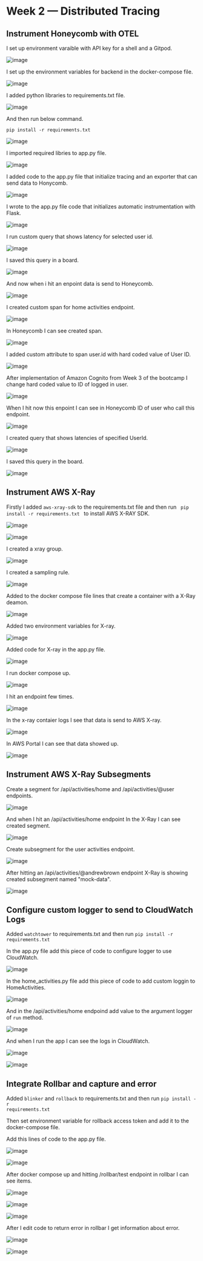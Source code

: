 # Week 2 — Distributed Tracing

## Instrument Honeycomb with OTEL

I set up environment varaible with API key for a shell and a Gitpod.

![image](https://user-images.githubusercontent.com/96197101/223701553-35df6495-a1ca-4ce6-b84f-6fcc2c641511.png)

I set up the environment variables for backend in the docker-compose file.

![image](https://user-images.githubusercontent.com/96197101/223700285-0a0cdd55-9f90-4284-80be-acf1b932b692.png)

I added python libraries to requirements.txt file.

![image](https://user-images.githubusercontent.com/96197101/223721899-48c72d69-d4c0-45a1-938a-0c77d00876f8.png)

And then run below command.

````
pip install -r requirements.txt
````
![image](https://user-images.githubusercontent.com/96197101/223723494-ac6e14c6-61a3-4ac3-a0e7-5741ff06e43c.png)

I imported required libries to app.py file.

![image](https://user-images.githubusercontent.com/96197101/223723783-e1ac680f-fb88-47e3-bd53-9f7f75896168.png)

I added code to the app.py file that initialize tracing and an exporter that can send data to Honycomb.

![image](https://user-images.githubusercontent.com/96197101/223725619-07d333a0-24ac-4051-a8cc-50051bcc8fd0.png)

I wrote to the app.py file code that initializes automatic instrumentation with Flask.

![image](https://user-images.githubusercontent.com/96197101/223725999-e1228242-c228-46b4-9f15-2156f1e5ee27.png)

I run custom query that shows latency for selected user id.

![image](https://user-images.githubusercontent.com/96197101/223766810-13b6b62f-0a95-44fb-b5ee-234a9ca0c0c7.png)

I saved this query in a board. 

![image](https://user-images.githubusercontent.com/96197101/223767188-5bab4226-70d6-4594-bc5c-697d26f94bdf.png)




And now when i hit an enpoint data is send to Honeycomb.

![image](https://user-images.githubusercontent.com/96197101/223733098-01f1a607-6406-4df0-9bba-14371814a672.png)

I created custom span for home activities endpoint. 

![image](https://user-images.githubusercontent.com/96197101/223753697-b913a110-b93f-4564-8181-568bd1fb4e84.png)

In Honeycomb I can see created span.

![image](https://user-images.githubusercontent.com/96197101/223754838-5512832a-939f-478b-9f7d-6358cb32a894.png)

I added custom attribute to span user.id with hard coded value of User ID.

![image](https://user-images.githubusercontent.com/96197101/223761530-6ee4ed15-5be3-4aae-962a-7602a30e2cc5.png)

After implementation of Amazon Cognito from Week 3 of the bootcamp I change hard coded value to ID of logged in user.

![image](https://user-images.githubusercontent.com/96197101/223764183-9136c91b-917b-4c29-8134-b19864c25ed9.png)

When I hit now this enpoint I can see in Honeycomb ID of user who call this endpoint.

![image](https://user-images.githubusercontent.com/96197101/223764481-3b888dc3-61c8-4684-b438-9b9b1eb34026.png)

I created query that shows latencies of specified UserId.

![image](https://user-images.githubusercontent.com/96197101/223767636-5de8344b-171a-41d4-9d63-176d7e2593b6.png)

I saved this query in the board.

![image](https://user-images.githubusercontent.com/96197101/223767759-1ef0e0d9-24f0-46c2-8b2b-f5c404f52ca4.png)

## Instrument AWS X-Ray

Firstly I added <code>aws-xray-sdk</code> to the requirements.txt file and then run <code> pip install -r requirements.txt </code> to install AWS X-RAY SDK.

![image](https://user-images.githubusercontent.com/96197101/223838244-4f5c49df-ee32-4f96-aafc-0e9d9a713126.png)

![image](https://user-images.githubusercontent.com/96197101/223838332-a5f85cb6-e04b-43ca-b851-a13c212afd36.png)

I created a xray group.

![image](https://user-images.githubusercontent.com/96197101/223842085-4388aa2a-9f72-4bda-aba8-95dc2166229b.png)

I created a sampling rule.

![image](https://user-images.githubusercontent.com/96197101/223843997-fb76c569-a167-4863-a136-1e5a75a29237.png)

Added to the docker compose file lines that create a container with a X-Ray deamon.

![image](https://user-images.githubusercontent.com/96197101/223860608-91f92f3d-0ff4-4326-a2b4-19cea1e54dc6.png)

Added two environment variables for X-ray.

![image](https://user-images.githubusercontent.com/96197101/223863868-ee4a3701-3a17-4b3b-983f-852580830da4.png)

Added code for X-ray in the app.py file.

![image](https://user-images.githubusercontent.com/96197101/223866920-f6eb4d17-2be6-406f-9768-c131502c4064.png)

I run docker compose up.

![image](https://user-images.githubusercontent.com/96197101/223867099-2b74dbfb-9e44-4a78-9dfc-8793b71823cd.png)

I hit an endpoint few times. 

![image](https://user-images.githubusercontent.com/96197101/223867163-27a0a13c-0b9c-4778-a036-b2a94ab817e0.png)

In the x-ray contaier logs I see that data is send to AWS X-ray.

![image](https://user-images.githubusercontent.com/96197101/223867229-7169575a-e36f-42c5-877d-c1eca3612600.png)

In AWS Portal I can see that data showed up.

![image](https://user-images.githubusercontent.com/96197101/223867479-811690b8-a726-435c-b927-7baa0e12b65d.png)

## Instrument AWS X-Ray Subsegments

Create a segment for /api/activities/home and /api/activities/@user endpoints.

![image](https://user-images.githubusercontent.com/96197101/224176741-e0063a2d-a733-4da8-8738-098df19ce5e3.png)

And when I hit an /api/activities/home endpoint In the X-Ray I can see created segment.

![image](https://user-images.githubusercontent.com/96197101/224176926-0bb98e93-137e-4da7-8200-403a94c2ea2c.png)

Create subsegment for the user activities endpoint.

![image](https://user-images.githubusercontent.com/96197101/224177345-1611338a-de9b-4eec-b678-19867d8d414b.png)

After hitting an /api/activities/@andrewbrown endpoint X-Ray is showing created subsegment named "mock-data".

![image](https://user-images.githubusercontent.com/96197101/224177780-488b95db-6642-4f0f-ae13-418ac4213680.png)


## Configure custom logger to send to CloudWatch Logs

Added <code>watchtower</code> to requirements.txt and then run <code>pip install -r requirements.txt</code>

In the app.py file add this piece of code to configure logger to use CloudWatch.

![image](https://user-images.githubusercontent.com/96197101/224444860-def275a6-f15a-49a3-a38c-8e3e750276cd.png)

In the home_activities.py file add this piece of code to add custom loggin to HomeActivities.

![image](https://user-images.githubusercontent.com/96197101/224445006-8b0c137f-2b43-43b1-b644-567705b2eaaf.png)


And in the /api/activities/home endpoind add value to the argument logger of <code>run</code> method. 

![image](https://user-images.githubusercontent.com/96197101/224445104-25286e24-daa3-466d-b032-a6a474731e7b.png)

And when I run the app I can see the logs in CloudWatch.

![image](https://user-images.githubusercontent.com/96197101/224445325-30073b91-398e-4b77-b6c4-1a974395cbef.png)

![image](https://user-images.githubusercontent.com/96197101/224445355-63454ead-a9c8-4366-a0df-1ed544b7bacd.png)


## Integrate Rollbar and capture and error

Added <code>blinker</code> and <code>rollback</code> to requirements.txt and then run <code>pip install -r requirements.txt</code>

Then set environment variable for rollback access token and add it to the docker-compose file.

Add this lines of code to the app.py file.

![image](https://user-images.githubusercontent.com/96197101/224446851-91d0cdb9-bdfb-416b-ac60-abfe846c62cc.png)

![image](https://user-images.githubusercontent.com/96197101/224446888-21b1a863-f15f-4971-864d-ee04ee099c63.png)

After docker compose up and hitting /rollbar/test endpoint in rollbar I can see items.

![image](https://user-images.githubusercontent.com/96197101/224447249-cc9e6d9d-8d1d-4bee-85db-2875f96ac97e.png)

![image](https://user-images.githubusercontent.com/96197101/224447285-1aae45ac-7caa-494c-9b7f-ce77d03c123b.png)

![image](https://user-images.githubusercontent.com/96197101/224447311-e381ca47-c55b-46ea-a036-7e57cce31619.png)

After I edit code to return error in rollbar I get information about error.

![image](https://user-images.githubusercontent.com/96197101/224448338-ceab332a-6a05-4636-a05a-05ff81b7c690.png)

![image](https://user-images.githubusercontent.com/96197101/224448359-a47bdc4f-b32d-4548-9071-9663d87cc315.png)







